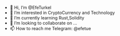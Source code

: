 - 👋 Hi, I’m @EfeTurkel
- 👀 I’m interested in CryptoCurrency and Technology
- 🌱 I’m currently learning Rust,Solidity
- 💞️ I’m looking to collaborate on ...
- 📫 How to reach me Telegram: @efetue

<!---
EfeTurkel/EfeTurkel is a ✨ special ✨ repository because its `README.md` (this file) appears on your GitHub profile.
You can click the Preview link to take a look at your changes.
--->
